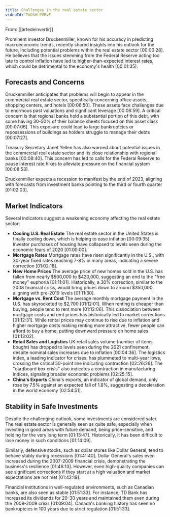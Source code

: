 ```yaml
---
title: Challenges in the real estate sector
videoId: TuDhHLEVRvE
---
```


From: [[artedeinvertir]] <br/> 

Prominent investor Druckenmiller, known for his accuracy in predicting macroeconomic trends, recently shared insights into his outlook for the future, including potential problems within the real estate sector <a class="yt-timestamp" data-t="00:00:28">[00:00:28]</a>. He believes that the issues stemming from the Federal Reserve acting too late to control inflation have led to higher-than-expected interest rates, which could be detrimental to the economy's health <a class="yt-timestamp" data-t="00:01:35">[00:01:35]</a>.

## Forecasts and Concerns

Druckenmiller anticipates that problems will begin to appear in the commercial real estate sector, specifically concerning office assets, shopping centers, and hotels <a class="yt-timestamp" data-t="00:06:50">[00:06:50]</a>. These assets face challenges due to enormous past valuations and significant leverage <a class="yt-timestamp" data-t="00:06:59">[00:06:59]</a>. A critical concern is that regional banks hold a substantial portion of this debt, with some having 30-50% of their balance sheets focused on this asset class <a class="yt-timestamp" data-t="00:07:06">[00:07:06]</a>. This exposure could lead to large bankruptcies or repossessions of buildings as holders struggle to manage their debts <a class="yt-timestamp" data-t="00:07:27">[00:07:27]</a>.

Treasury Secretary Janet Yellen has also warned about potential issues in the commercial real estate sector and its close relationship with regional banks <a class="yt-timestamp" data-t="00:08:40">[00:08:40]</a>. This concern has led to calls for the Federal Reserve to pause interest rate hikes to alleviate pressure on the financial system <a class="yt-timestamp" data-t="00:08:53">[00:08:53]</a>.

Druckenmiller expects a recession to manifest by the end of 2023, aligning with forecasts from investment banks pointing to the third or fourth quarter <a class="yt-timestamp" data-t="01:02:03">[01:02:03]</a>.

## Market Indicators

Several indicators suggest a weakening economy affecting the real estate sector:

*   **Cooling U.S. Real Estate** The real estate sector in the United States is finally cooling down, which is helping to ease inflation <a class="yt-timestamp" data-t="00:09:35">[00:09:35]</a>. Investor purchases of housing have collapsed to levels seen during the economic fears of 2020 <a class="yt-timestamp" data-t="01:00:00">[01:00:00]</a>.
*   **Mortgage Rates** Mortgage rates have risen significantly in the U.S., with 30-year fixed rates reaching 7-8% in many areas, indicating a severe correction <a class="yt-timestamp" data-t="01:02:18">[01:02:18]</a>.
*   **New Home Prices** The average price of new homes sold in the U.S. has fallen from nearly $500,000 to $420,000, suggesting an end to the "free money" euphoria <a class="yt-timestamp" data-t="01:11:01">[01:11:01]</a>. Historically, a 30% correction, similar to the 2008 financial crisis, would bring prices down to around $350,000, aligning with pre-2019 levels <a class="yt-timestamp" data-t="01:11:30">[01:11:30]</a>.
*   **Mortgage vs. Rent Cost** The average monthly mortgage payment in the U.S. has skyrocketed to $2,700 <a class="yt-timestamp" data-t="01:12:01">[01:12:01]</a>. When renting is cheaper than buying, people tend to rent more <a class="yt-timestamp" data-t="01:12:06">[01:12:06]</a>. This dissociation between mortgage costs and rent prices has historically led to market corrections <a class="yt-timestamp" data-t="01:12:31">[01:12:31]</a>. While rental prices may continue to rise due to inflation and higher mortgage costs making renting more attractive, fewer people can afford to buy a home, putting downward pressure on home sales <a class="yt-timestamp" data-t="01:13:02">[01:13:02]</a>.
*   **Retail Sales and Logistics** UK retail sales volume (number of items bought) has dropped to levels seen during the 2021 confinement, despite nominal sales increases due to inflation <a class="yt-timestamp" data-t="00:04:36">[00:04:36]</a>. The logistics index, a leading indicator for crises, has plummeted to multi-year lows, crossing the critical 50-point line indicating contraction <a class="yt-timestamp" data-t="02:26:26">[02:26:26]</a>. The "cardboard box crisis" also indicates a contraction in manufacturing indices, signaling broader economic problems <a class="yt-timestamp" data-t="02:25:15">[02:25:15]</a>.
*   **China's Exports** China's exports, an indicator of global demand, only rose by 7.5% against an expected fall of 1.8%, suggesting a deceleration in the world economy <a class="yt-timestamp" data-t="02:54:51">[02:54:51]</a>.

## Stability in Safe Investments

Despite the challenging outlook, some investments are considered safer. The real estate sector is generally seen as quite safe, especially when investing in good areas with future demand, being price-sensitive, and holding for the very long term <a class="yt-timestamp" data-t="01:13:47">[01:13:47]</a>. Historically, it has been difficult to lose money in such conditions <a class="yt-timestamp" data-t="01:14:09">[01:14:09]</a>.

Similarly, defensive stocks, such as dollar stores like Dollar General, tend to behave stably during recessions <a class="yt-timestamp" data-t="01:41:40">[01:41:40]</a>. Dollar General's sales even increased during the 2007-2009 financial crisis, demonstrating the business's resilience <a class="yt-timestamp" data-t="01:46:13">[01:46:13]</a>. However, even high-quality companies can see significant corrections if they start at a high valuation and market expectations are not met <a class="yt-timestamp" data-t="01:42:19">[01:42:19]</a>.

Financial institutions in well-regulated environments, such as Canadian banks, are also seen as stable <a class="yt-timestamp" data-t="01:51:33">[01:51:33]</a>. For instance, TD Bank has increased its dividends for 20-30 years and maintained them even during the 2008-2009 crisis <a class="yt-timestamp" data-t="01:09:04">[01:09:04]</a>. Canada's banking history has seen no bankruptcies in 100 years due to strict regulation <a class="yt-timestamp" data-t="01:51:33">[01:51:33]</a>.